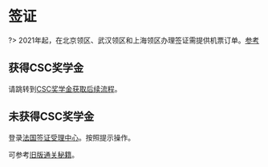 # 签证

?> 2021年起，在北京领区、武汉领区和上海领区办理签证需提供机票订单。[参考](https://view.inews.qq.com/a/20210601A08F0C00?startextras=1_743023317&from=sq_pic)

## 获得CSC奖学金

请跳转到[CSC奖学金获取后续流程](CSC奖学金.md#CSC奖学金获取后续流程)。

## 未获得CSC奖学金

登录[法国签证受理中心](https://fr.tlscontact.com/cn/splash.php?l=zh_CN)。按照提示操作。

可参考[旧版通关秘籍](DD签证通关秘籍_V2021.md#签证)。

